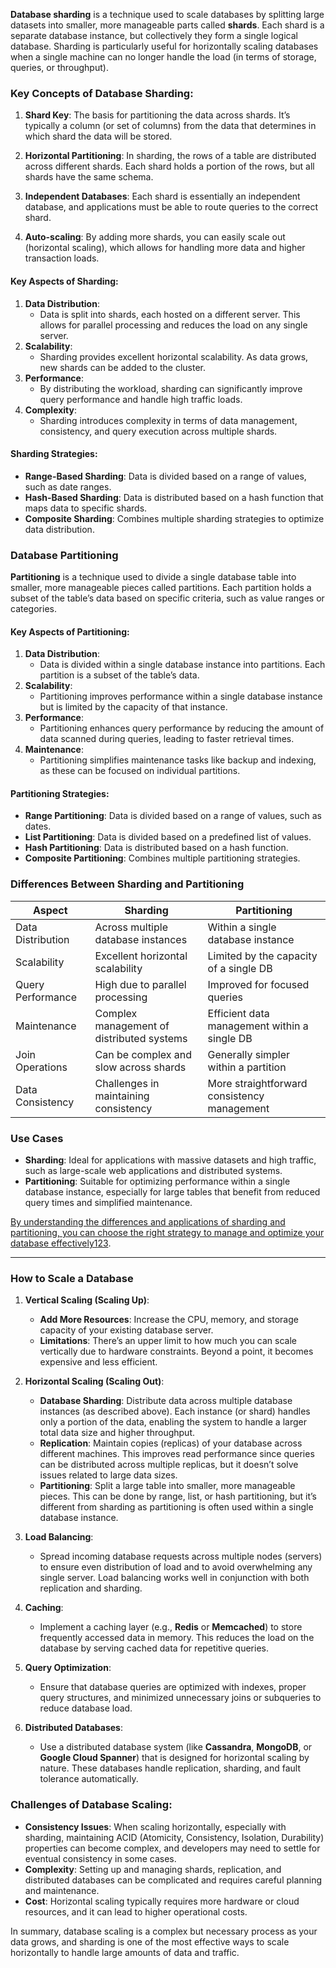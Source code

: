 
**Database sharding** is a technique used to scale databases by splitting large datasets into smaller, more manageable parts called **shards**. Each shard is a separate database instance, but collectively they form a single logical database. Sharding is particularly useful for horizontally scaling databases when a single machine can no longer handle the load (in terms of storage, queries, or throughput).

### Key Concepts of Database Sharding:
1. **Shard Key**: The basis for partitioning the data across shards. It’s typically a column (or set of columns) from the data that determines in which shard the data will be stored.
   
2. **Horizontal Partitioning**: In sharding, the rows of a table are distributed across different shards. Each shard holds a portion of the rows, but all shards have the same schema.

3. **Independent Databases**: Each shard is essentially an independent database, and applications must be able to route queries to the correct shard.

4. **Auto-scaling**: By adding more shards, you can easily scale out (horizontal scaling), which allows for handling more data and higher transaction loads.

#### Key Aspects of Sharding:

1. **Data Distribution**:
    - Data is split into shards, each hosted on a different server. This allows for parallel processing and reduces the load on any single server.
2. **Scalability**:
    - Sharding provides excellent horizontal scalability. As data grows, new shards can be added to the cluster.
3. **Performance**:
    - By distributing the workload, sharding can significantly improve query performance and handle high traffic loads.
4. **Complexity**:
    - Sharding introduces complexity in terms of data management, consistency, and query execution across multiple shards.

#### Sharding Strategies:

- **Range-Based Sharding**: Data is divided based on a range of values, such as date ranges.
- **Hash-Based Sharding**: Data is distributed based on a hash function that maps data to specific shards.
- **Composite Sharding**: Combines multiple sharding strategies to optimize data distribution.

### Database Partitioning

**Partitioning** is a technique used to divide a single database table into smaller, more manageable pieces called partitions. Each partition holds a subset of the table’s data based on specific criteria, such as value ranges or categories.

#### Key Aspects of Partitioning:

1. **Data Distribution**:
    - Data is divided within a single database instance into partitions. Each partition is a subset of the table’s data.
2. **Scalability**:
    - Partitioning improves performance within a single database instance but is limited by the capacity of that instance.
3. **Performance**:
    - Partitioning enhances query performance by reducing the amount of data scanned during queries, leading to faster retrieval times.
4. **Maintenance**:
    - Partitioning simplifies maintenance tasks like backup and indexing, as these can be focused on individual partitions.

#### Partitioning Strategies:

- **Range Partitioning**: Data is divided based on a range of values, such as dates.
- **List Partitioning**: Data is divided based on a predefined list of values.
- **Hash Partitioning**: Data is distributed based on a hash function.
- **Composite Partitioning**: Combines multiple partitioning strategies.

### Differences Between Sharding and Partitioning

|Aspect|Sharding|Partitioning|
|---|---|---|
|Data Distribution|Across multiple database instances|Within a single database instance|
|Scalability|Excellent horizontal scalability|Limited by the capacity of a single DB|
|Query Performance|High due to parallel processing|Improved for focused queries|
|Maintenance|Complex management of distributed systems|Efficient data management within a single DB|
|Join Operations|Can be complex and slow across shards|Generally simpler within a partition|
|Data Consistency|Challenges in maintaining consistency|More straightforward consistency management|

### Use Cases

- **Sharding**: Ideal for applications with massive datasets and high traffic, such as large-scale web applications and distributed systems.
- **Partitioning**: Suitable for optimizing performance within a single database instance, especially for large tables that benefit from reduced query times and simplified maintenance.

[By understanding the differences and applications of sharding and partitioning, you can choose the right strategy to manage and optimize your database effectively](https://www.baeldung.com/cs/database-sharding-vs-partitioning)[1](https://www.baeldung.com/cs/database-sharding-vs-partitioning)[2](https://www.geeksforgeeks.org/difference-between-database-sharding-and-partitioning/)[3](https://www.educative.io/answers/what-is-the-difference-between-sharding-and-partitioning).

---

### How to Scale a Database

1. **Vertical Scaling (Scaling Up)**:
   - **Add More Resources**: Increase the CPU, memory, and storage capacity of your existing database server.
   - **Limitations**: There’s an upper limit to how much you can scale vertically due to hardware constraints. Beyond a point, it becomes expensive and less efficient.

2. **Horizontal Scaling (Scaling Out)**:
   - **Database Sharding**: Distribute data across multiple database instances (as described above). Each instance (or shard) handles only a portion of the data, enabling the system to handle a larger total data size and higher throughput.
   - **Replication**: Maintain copies (replicas) of your database across different machines. This improves read performance since queries can be distributed across multiple replicas, but it doesn’t solve issues related to large data sizes.
   - **Partitioning**: Split a large table into smaller, more manageable pieces. This can be done by range, list, or hash partitioning, but it’s different from sharding as partitioning is often used within a single database instance.

3. **Load Balancing**:
   - Spread incoming database requests across multiple nodes (servers) to ensure even distribution of load and to avoid overwhelming any single server. Load balancing works well in conjunction with both replication and sharding.

4. **Caching**:
   - Implement a caching layer (e.g., **Redis** or **Memcached**) to store frequently accessed data in memory. This reduces the load on the database by serving cached data for repetitive queries.
   
5. **Query Optimization**:
   - Ensure that database queries are optimized with indexes, proper query structures, and minimized unnecessary joins or subqueries to reduce database load.

6. **Distributed Databases**:
   - Use a distributed database system (like **Cassandra**, **MongoDB**, or **Google Cloud Spanner**) that is designed for horizontal scaling by nature. These databases handle replication, sharding, and fault tolerance automatically.

### Challenges of Database Scaling:
- **Consistency Issues**: When scaling horizontally, especially with sharding, maintaining ACID (Atomicity, Consistency, Isolation, Durability) properties can become complex, and developers may need to settle for eventual consistency in some cases.
- **Complexity**: Setting up and managing shards, replication, and distributed databases can be complicated and requires careful planning and maintenance.
- **Cost**: Horizontal scaling typically requires more hardware or cloud resources, and it can lead to higher operational costs.

In summary, database scaling is a complex but necessary process as your data grows, and sharding is one of the most effective ways to scale horizontally to handle large amounts of data and traffic.